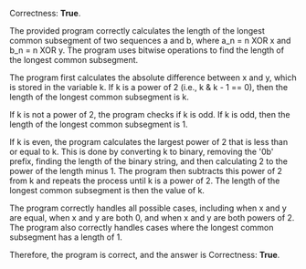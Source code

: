 Correctness: **True**.

The provided program correctly calculates the length of the longest common subsegment of two sequences a and b, where a_n = n XOR x and b_n = n XOR y. The program uses bitwise operations to find the length of the longest common subsegment.

The program first calculates the absolute difference between x and y, which is stored in the variable k. If k is a power of 2 (i.e., k & k - 1 == 0), then the length of the longest common subsegment is k.

If k is not a power of 2, the program checks if k is odd. If k is odd, then the length of the longest common subsegment is 1.

If k is even, the program calculates the largest power of 2 that is less than or equal to k. This is done by converting k to binary, removing the '0b' prefix, finding the length of the binary string, and then calculating 2 to the power of the length minus 1. The program then subtracts this power of 2 from k and repeats the process until k is a power of 2. The length of the longest common subsegment is then the value of k.

The program correctly handles all possible cases, including when x and y are equal, when x and y are both 0, and when x and y are both powers of 2. The program also correctly handles cases where the longest common subsegment has a length of 1.

Therefore, the program is correct, and the answer is Correctness: **True**.